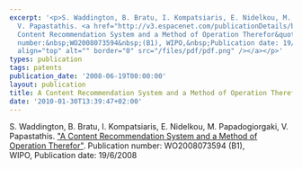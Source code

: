 ```yaml
---
excerpt: '<p>S. Waddington, B. Bratu, I. Kompatsiaris, E. Nidelkou, M. Papadogiorgaki,
  V. Papastathis. <a href="http://v3.espacenet.com/publicationDetails/biblio?CC=WO&amp;NR=2008073594A1&amp;KC=A1&amp;FT=D&amp;date=20080619&amp;DB=&amp;locale=en_GB">&quot;A
  Content Recommendation System and a Method of Operation Therefor&quot;</a>.&nbsp;Publication
  number:&nbsp;WO2008073594&nbsp;(B1), WIPO,&nbsp;Publication date: 19/6/2008 <a href="/files/WO2008073594A1.pdf"><img
  align="top" alt="" border="0" src="/files/pdf/pdf.png" /></a></p>'
types: publication
tags: patents
publication_date: '2008-06-19T00:00:00'
layout: publication
title: A Content Recommendation System and a Method of Operation Therefor
date: '2010-01-30T13:39:47+02:00'
---
```

<p>S. Waddington, B. Bratu, I. Kompatsiaris, E. Nidelkou, M. Papadogiorgaki, V. Papastathis. <a href="http://v3.espacenet.com/publicationDetails/biblio?CC=WO&amp;NR=2008073594A1&amp;KC=A1&amp;FT=D&amp;date=20080619&amp;DB=&amp;locale=en_GB">&quot;A Content Recommendation System and a Method of Operation Therefor&quot;</a>.&nbsp;Publication number:&nbsp;WO2008073594&nbsp;(B1), WIPO,&nbsp;Publication date: 19/6/2008 <a href="/files/WO2008073594A1.pdf"><img align="top" alt="" border="0" src="/files/pdf/pdf.png" /></a></p>
